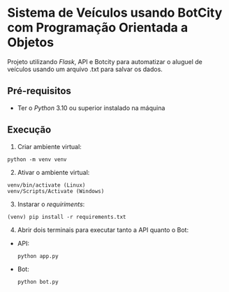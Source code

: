 # Sistema de Veículos usando BotCity com Programação Orientada a Objetos

Projeto utilizando _Flask_, API e Botcity para automatizar o aluguel de veículos usando um arquivo .txt para salvar os dados.

## Pré-requisitos
- Ter o _Python_ 3.10 ou superior instalado na máquina

## Execução
 1. Criar ambiente virtual:
  ```
  python -m venv venv
  ```
 2. Ativar o ambiente virtual:
  ```
  venv/bin/activate (Linux)
  venv/Scripts/Activate (Windows)
  ```
 3. Instarar o _requiriments_:
  ```
  (venv) pip install -r requirements.txt
  ```

 4. Abrir dois terminais para executar tanto a API quanto o Bot:
  - API:
    ```
    python app.py 
    ```
  - Bot:
    ```
    python bot.py
    ```
